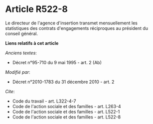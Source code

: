 # Article R522-8

Le directeur de l'agence d'insertion transmet mensuellement les statistiques des contrats d'engagements réciproques au
président du conseil général.

**Liens relatifs à cet article**

_Anciens textes_:

  - Décret n°95-710 du 9 mai 1995 - art. 2 (Ab)

_Modifié par_:

  - Décret n°2010-1783 du 31 décembre 2010 - art. 2

_Cite_:

  - Code du travail - art. L322-4-7
  - Code de l'action sociale et des familles - art. L263-4
  - Code de l'action sociale et des familles - art. L522-1
  - Code de l'action sociale et des familles - art. L522-8
